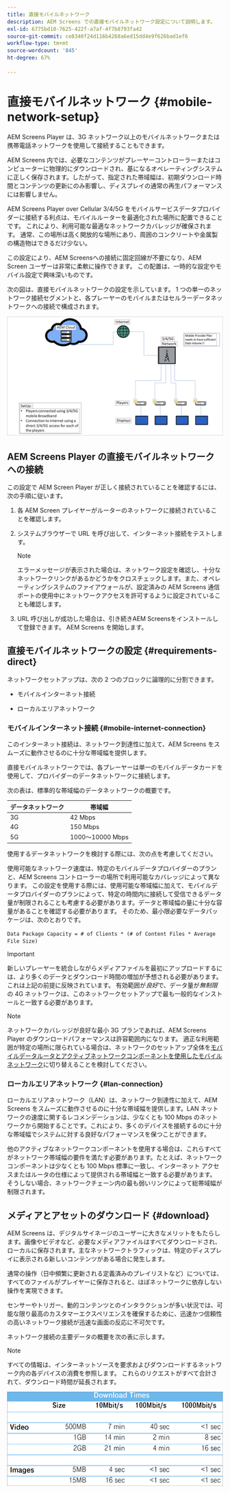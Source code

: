 ```yaml
---
title: 直接モバイルネットワーク
description: AEM Screens での直接モバイルネットワーク設定について説明します。
exl-id: 6775bd10-7625-422f-a7af-4f7b8793fa42
source-git-commit: ce8340f24d116b4268a6ed15dd4e9f626bad1ef6
workflow-type: tm+mt
source-wordcount: '845'
ht-degree: 67%

---
```


# 直接モバイルネットワーク {#mobile-network-setup}

 AEM Screens Player は、3G ネットワーク以上のモバイルネットワークまたは携帯電話ネットワークを使用して接続することもできます。

AEM Screens 内では、必要なコンテンツがプレーヤーコントローラーまたはコンピューターに物理的にダウンロードされ、基になるオペレーティングシステムに正しく保存されます。したがって、指定された帯域幅は、初期ダウンロード時間とコンテンツの更新にのみ影響し、ディスプレイの通常の再生パフォーマンスには影響しません。

AEM Screens Player over Cellular 3/4/5G をモバイルサービスデータプロバイダーに接続する利点は、モバイルルーターを最適化された場所に配置できることです。 これにより、利用可能な最適なネットワークカバレッジが確保されます。 通常、この場所は高く開放的な場所にあり、周囲のコンクリートや金属製の構造物はできるだけ少ない。

この設定により、AEM Screensへの接続に固定回線が不要になり、AEM Screen ユーザーは非常に柔軟に操作できます。 この配置は、一時的な設定やモバイル設定で興味深いものです。

次の図は、直接モバイルネットワークの設定を示しています。 1 つの単一のネットワーク接続セグメントと、各プレーヤーのモバイルまたはセルラーデータネットワークへの接続で構成されます。

![](/help/using/assets/direct-mobile-1.png)

## AEM Screens Player の直接モバイルネットワークへの接続

この設定で AEM Screen Player が正しく接続されていることを確認するには、次の手順に従います。

1. 各 AEM Screen プレイヤーがルーターのネットワークに接続されていることを確認します。

1. システムブラウザーで URL を呼び出して、インターネット接続をテストします。

   >[!NOTE]
   >エラーメッセージが表示された場合は、ネットワーク設定を確認し、十分なネットワークリンクがあるかどうかをクロスチェックします。また、オペレーティングシステムのファイアウォールが、設定済みの AEM Screens 通信ポートの使用中にネットワークアクセスを許可するように設定されていることも確認します。

1. URL 呼び出しが成功した場合は、引き続きAEM Screensをインストールして登録できます。 AEM Screens を開始します。

## 直接モバイルネットワークの設定 {#requirements-direct}

ネットワークセットアップは、次の 2 つのブロックに論理的に分割できます。

* モバイルインターネット接続

* ローカルエリアネットワーク

### モバイルインターネット接続 {#mobile-internet-connection}

このインターネット接続は、ネットワーク到達性に加えて、AEM Screens をスムーズに動作させるのに十分な帯域幅を提供します。

直接モバイルネットワークでは、各プレーヤーは単一のモバイルデータカードを使用して、プロバイダーのデータネットワークに接続します。

次の表は、標準的な帯域幅のデータネットワークの概要です。

| データネットワーク | 帯域幅 |
|--- |--- |
| 3G | 42 Mbps |
| 4G | 150 Mbps |
| 5G | 1000～10000 Mbps |

使用するデータネットワークを検討する際には、次の点を考慮してください。

使用可能なネットワーク速度は、特定のモバイルデータプロバイダーのプランと、AEM Screens コントローラーの場所で利用可能なカバレッジによって異なります。
この設定を使用する際には、使用可能な帯域幅に加えて、モバイルデータプロバイダーのプランによって、特定の時間内に接続して受信できるデータ量が制限されることも考慮する必要があります。データと帯域幅の量に十分な容量があることを確認する必要があります。
そのため、最小限必要なデータパッケージは、次のとおりです。

`Data Package Capacity = # of Clients * (# of Content Files * Average File Size)`


>[!IMPORTANT]
>新しいプレーヤーを統合しながらメディアファイルを最初にアップロードするには、より多くのデータとダウンロード時間の増加が予想される必要があります。これは上記の前提に反映されています。 有効範囲が&#x200B;*良好*&#x200B;で、データ量が&#x200B;*無制限*&#x200B;の 4G ネットワークは、このネットワークセットアップで最も一般的なインストールと一致する必要があります。

>[!NOTE]
>ネットワークカバレッジが良好な最小 3G プランであれば、AEM Screens Player のダウンロードパフォーマンスは許容範囲内になります。 適正な利用範囲が特定の場所に限られている場合は、ネットワークのセットアップ全体を[モバイルデータルータとアクティブネットワークコンポーネントを使用したモバイルネットワーク](/help/using/mobile-network-router.md)に切り替えることを検討してください。


### ローカルエリアネットワーク {#lan-connection}

ローカルエリアネットワーク（LAN）は、ネットワーク到達性に加えて、AEM Screens をスムーズに動作させるのに十分な帯域幅を提供します。LAN ネットワークの速度に関するレコメンデーションは、少なくとも 100 Mbps のネットワークから開始することです。これにより、多くのデバイスを接続するのに十分な帯域幅でシステムに対する良好なパフォーマンスを保つことができます。

他のアクティブなネットワークコンポーネントを使用する場合は、これらすべてがネットワーク帯域幅の要件を満たす必要があります。たとえば、ネットワーク コンポーネントは少なくとも 100 Mbps 標準に一致し、インターネット アクセスまたはルータの仕様によって提供される帯域幅と一致する必要があります。 そうしない場合、ネットワークチェーン内の最も弱いリンクによって総帯域幅が制限されます。

## メディアとアセットのダウンロード {#download}

AEM Screens は、デジタルサイネージのユーザーに大きなメリットをもたらします。画像やビデオなど、必要なメディアファイルはすべてダウンロードされ、ローカルに保存されます。主なネットワークトラフィックは、特定のディスプレイに表示される新しいコンテンツがある場合に発生します。

通常の操作（日中頻繁に更新される定義済みのプレイリストなど）については、すべてのファイルがプレイヤーに保存されると、ほぼネットワークに依存しない操作を実現できます。

センサーやトリガー、動的コンテンツとのインタラクションが多い状況では、可能な限り最高のカスタマーエクスペリエンスを確保するために、迅速かつ信頼性の高いネットワーク接続が迅速な画面の反応に不可欠です。

ネットワーク接続の主要データの概要を次の表に示します。

>[!NOTE]
>
>すべての情報は、インターネットソースを要求およびダウンロードするネットワーク内の各デバイスの消費を参照します。 これらのリクエストがすべて合計されて、ダウンロード時間が延長されます。

![](/help/using/assets/download-times-mobile.png)

